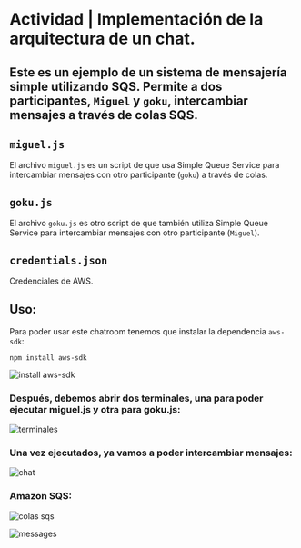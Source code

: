 
# Actividad | Implementación de la arquitectura de un chat.

## Este es un ejemplo de un sistema de mensajería simple utilizando SQS. Permite a dos participantes, `Miguel` y `goku`, intercambiar mensajes a través de colas SQS.


## `miguel.js`

El archivo `miguel.js` es un script de que usa Simple Queue Service para intercambiar mensajes con otro participante (`goku`) a través de colas.

##  `goku.js`

El archivo `goku.js` es otro script de que también utiliza Simple Queue Service para intercambiar mensajes con otro participante (`Miguel`).

##  `credentials.json`

Credenciales de AWS.

## Uso:
Para poder usar este chatroom tenemos que instalar la dependencia `aws-sdk`:

    npm install aws-sdk
![install aws-sdk
](https://raw.githubusercontent.com/miguel-cortinas/chatroom-SQS/master/imgs/Imagen4.png)

### Después, debemos abrir dos terminales, una para poder ejecutar miguel.js y otra para goku.js:

![terminales
](https://raw.githubusercontent.com/miguel-cortinas/chatroom-SQS/master/imgs/captura%20%205.png)

### Una vez ejecutados, ya vamos a poder intercambiar mensajes:

![chat
](https://raw.githubusercontent.com/miguel-cortinas/chatroom-SQS/master/imgs/captura.png)

### Amazon SQS:

![colas sqs
](https://raw.githubusercontent.com/miguel-cortinas/chatroom-SQS/master/imgs/captura4.jpeg)

![messages
](https://raw.githubusercontent.com/miguel-cortinas/chatroom-SQS/master/imgs/captura2.png)